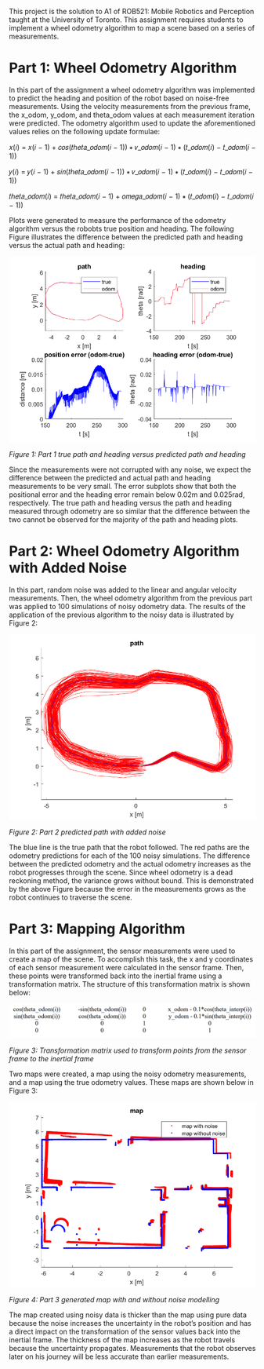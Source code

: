 This project is the solution to A1 of ROB521: Mobile Robotics and Perception taught at the University of Toronto. This assignment requires students to implement a wheel odometry algorithm to map a scene based on a series of measurements. 

# Part 1: Wheel Odometry Algorithm

In this part of the assignment a wheel odometry algorithm was implemented to predict the heading and
position of the robot based on noise-free measurements. Using the velocity measurements from the
previous frame, the x_odom, y_odom, and theta_odom values at each measurement iteration were
predicted. The odometry algorithm used to update the aforementioned values relies on the following
update formulae:

𝑥(𝑖) = 𝑥(𝑖 − 1) + 𝑐𝑜𝑠(𝑡ℎ𝑒𝑡𝑎_𝑜𝑑𝑜𝑚(𝑖 − 1)) ∗ 𝑣_𝑜𝑑𝑜𝑚(𝑖 − 1) ∗ (𝑡_𝑜𝑑𝑜𝑚(𝑖) − 𝑡_𝑜𝑑𝑜𝑚(𝑖 − 1))

𝑦(𝑖) = 𝑦(𝑖 − 1) + 𝑠𝑖𝑛(𝑡ℎ𝑒𝑡𝑎_𝑜𝑑𝑜𝑚(𝑖 − 1)) ∗ 𝑣_𝑜𝑑𝑜𝑚(𝑖 − 1) ∗ (𝑡_𝑜𝑑𝑜𝑚(𝑖) − 𝑡_𝑜𝑑𝑜𝑚(𝑖 − 1))  

𝑡ℎ𝑒𝑡𝑎_𝑜𝑑𝑜𝑚(𝑖) = 𝑡ℎ𝑒𝑡𝑎_𝑜𝑑𝑜𝑚(𝑖 − 1) + 𝑜𝑚𝑒𝑔𝑎_𝑜𝑑𝑜𝑚(𝑖 − 1) ∗ (𝑡_𝑜𝑑𝑜𝑚(𝑖) − 𝑡_𝑜𝑑𝑜𝑚(𝑖 − 1))

Plots were generated to measure the performance of the odometry algorithm versus the robobts true
position and heading. The following Figure illustrates the difference between the predicted path and heading versus the actual path and heading:


![](ass1_q1.png)

*Figure 1: Part 1 true path and heading versus predicted path and heading*


Since the measurements were not corrupted with any noise, we expect the difference between the
predicted and actual path and heading measurements to be very small. The error subplots show that both the positional error and the heading error remain below 0.02m and 0.025rad, respectively. The true path and heading versus the path and heading measured through odometry are so similar that the difference between the two cannot be observed for the majority of the path and heading plots.

# Part 2: Wheel Odometry Algorithm with Added Noise

In this part, random noise was added to the linear and angular velocity measurements. Then, the wheel
odometry algorithm from the previous part was applied to 100 simulations of noisy odometry data. The
results of the application of the previous algorithm to the noisy data is illustrated by Figure 2:

![](ass1_q2.png)

*Figure 2: Part 2 predicted path with added noise*


The blue line is the true path that the robot followed. The red paths are the odometry predictions for each
of the 100 noisy simulations. The difference between the predicted odometry and the actual odometry
increases as the robot progresses through the scene. Since wheel odometry is a dead reckoning method,
the variance grows without bound. This is demonstrated by the above Figure because the error in the
measurements grows as the robot continues to traverse the scene. 

# Part 3: Mapping Algorithm

In this part of the assignment, the sensor measurements were used to create a map of the scene. To accomplish this task, the x and y coordinates of each sensor measurement were calculated in the sensor frame. Then, these points were transformed back into the inertial frame using a transformation matrix. The structure of this transformation matrix is shown below:

![](TransMat.png)

*Figure 3: Transformation matrix used to transform points from the sensor frame to the inertial frame*

Two maps were created, a map using the noisy odometry measurements, and a map using the true
odometry values. These maps are shown below in Figure 3:

![](ass1_q3.png)

*Figure 4: Part 3 generated map with and without noise modelling*

The map created using noisy data is thicker than the map using pure data because the noise increases the
uncertainty in the robot’s position and has a direct impact on the transformation of the sensor values back
into the inertial frame. The thickness of the map increases as the robot travels because the uncertainty
propagates. Measurements that the robot observes later on his journey will be less accurate than earlier
measurements.